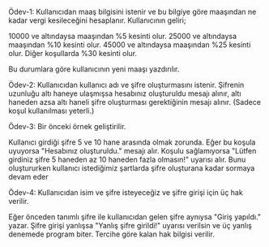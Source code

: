 Ödev-1: Kullanıcıdan maaş bilgisini istenir ve bu bilgiye göre maaşından ne kadar vergi kesileceğini hesaplanır. Kullanıcının geliri;


 10000 ve altındaysa maaşından %5 kesinti olur. 
 25000 ve altındaysa maaşından %10 kesinti olur. 
 45000 ve altındaysa maaşından %25 kesinti olur. 
 Diğer koşullarda %30 kesinti olur. 

Bu durumlara göre kullanıcının yeni maaşı yazdırılır.


Ödev-2: Kullanıcıdan kullanıcı adı ve şifre oluşturmasını istenir. Şifrenin uzunluğu altı haneye ulaşmışsa hesabınız oluşturuldu mesajı alınır, altı haneden azsa altı haneli şifre oluşturması gerektiğinin mesajı alınır. (Sadece koşul kullanılması yeterli.)


Ödev-3: Bir önceki örnek geliştirilir.


 Kullanıcı girdiği şifre 5 ve 10 hane arasında olmak zorunda. 
 Eğer bu koşula uyuyorsa "Hesabınız oluşturuldu." mesajı alır. 
 Koşulu sağlamıyorsa "Lütfen girdiniz şifre 5 haneden az 10 haneden fazla olmasın!" uyarısı alır. 
 Bunu oluştururken kullanıcı istediğimiz şartlarda şifre oluşturana kadar sormaya devam eder 

Ödev-4: Kullanıcıdan isim ve şifre isteyeceğiz ve şifre girişi için üç hak verilir.


 Eğer önceden tanımlı şifre ile kullanıcıdan gelen şifre aynıysa "Giriş yapıldı." yazar. 
 Şifre girişi yanlışsa "Yanlış şifre girildi!" uyarısı verilsin ve üç yanlış denemede program biter. 
 Tercihe göre kalan hak bilgisi verilir. 
